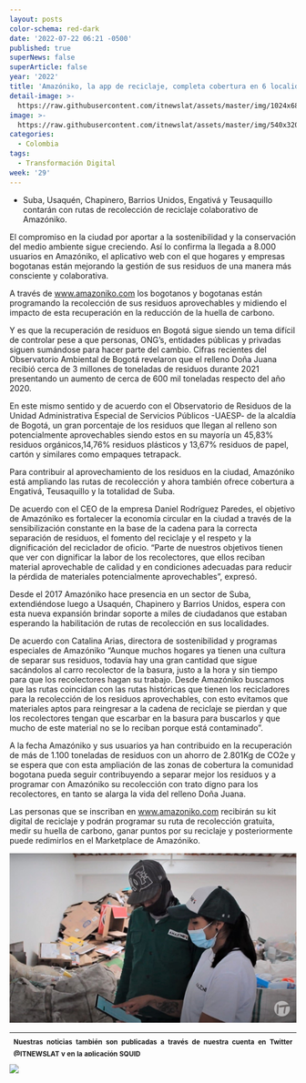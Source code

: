 ```yaml
---
layout: posts
color-schema: red-dark
date: '2022-07-22 06:21 -0500'
published: true
superNews: false
superArticle: false
year: '2022'
title: 'Amazóniko, la app de reciclaje, completa cobertura en 6 localidades de Bogotá'
detail-image: >-
  https://raw.githubusercontent.com/itnewslat/assets/master/img/1024x680/app-de-basura-g.jpg
image: >-
  https://raw.githubusercontent.com/itnewslat/assets/master/img/540x320/app-de-basura-p.jpg
categories:
  - Colombia
tags:
  - Transformación Digital
week: '29'
---
```

- Suba, Usaquén, Chapinero, Barrios Unidos, Engativá y Teusaquillo contarán con rutas de recolección de reciclaje colaborativo de Amazóniko.

El compromiso en la ciudad por aportar a la sostenibilidad y la conservación del medio ambiente sigue creciendo. Así lo confirma la llegada a 8.000 usuarios en Amazóniko, el aplicativo web con el que hogares y empresas bogotanas están mejorando la gestión de sus residuos de una manera más consciente y colaborativa.
 
A través de www.amazoniko.com los bogotanos y bogotanas están programando la recolección de sus residuos aprovechables y midiendo el impacto de esta recuperación en la reducción de la huella de carbono.
 
Y es que la recuperación de residuos en Bogotá sigue siendo un tema difícil de controlar pese a que personas, ONG’s, entidades públicas y privadas siguen sumándose para hacer parte del cambio. Cifras recientes del Observatorio Ambiental de Bogotá revelaron que el relleno Doña Juana recibió cerca de 3 millones de toneladas de residuos durante 2021 presentando un aumento de cerca de 600 mil toneladas respecto del año 2020.
 
En este mismo sentido y de acuerdo con el Observatorio de Residuos de la Unidad Administrativa Especial de Servicios Públicos -UAESP- de la alcaldía de Bogotá, un gran porcentaje de los residuos que llegan al relleno son potencialmente aprovechables siendo estos en su mayoría un 45,83% residuos orgánicos,14,76% residuos plásticos y 13,67% residuos de papel, cartón y similares como empaques tetrapack.
 
Para contribuir al aprovechamiento de los residuos en la ciudad, Amazóniko está ampliando las rutas de recolección y ahora también ofrece cobertura a Engativá, Teusaquillo y la totalidad de Suba.
 
De acuerdo con el CEO de la empresa Daniel Rodríguez Paredes, el objetivo de Amazóniko es fortalecer la economía circular en la ciudad a través de la sensibilización constante en la base de la cadena para la correcta separación de residuos, el fomento del reciclaje y el respeto y la dignificación del reciclador de oficio. “Parte de nuestros objetivos tienen que ver con dignificar la labor de los recolectores, que ellos reciban material aprovechable de calidad y en condiciones adecuadas para reducir la pérdida de materiales potencialmente aprovechables”, expresó.
 
Desde el 2017 Amazóniko hace presencia en un sector de Suba, extendiéndose luego a Usaquén, Chapinero y Barrios Unidos, espera con esta nueva expansión brindar soporte a miles de ciudadanos que estaban esperando la habilitación de rutas de recolección en sus localidades.
 
De acuerdo con Catalina Arias, directora de sostenibilidad y programas especiales de Amazóniko “Aunque muchos hogares ya tienen una cultura de separar sus residuos, todavía hay una gran cantidad que sigue sacándolos al carro recolector de la basura, justo a la hora y sin tiempo para que los recolectores hagan su trabajo. Desde Amazóniko buscamos que las rutas coincidan con las rutas históricas que tienen los recicladores para la recolección de los residuos aprovechables, con esto evitamos que materiales aptos para reingresar a la cadena de reciclaje se pierdan y que los recolectores tengan que escarbar en la basura para buscarlos y que mucho de este material no se lo reciban porque está contaminado”.
 
A la fecha Amazóniko y sus usuarios ya han contribuido en la recuperación de más de 1.100 toneladas de residuos con un ahorro de 2.801Kg de CO2e y se espera que con esta ampliación de las zonas de cobertura la comunidad bogotana pueda seguir contribuyendo a separar mejor los residuos y a programar con Amazóniko su recolección con trato digno para los recolectores, en tanto se alarga la vida del relleno Doña Juana.
 
Las personas que se inscriban en www.amazoniko.com recibirán su kit digital de reciclaje y podrán programar su ruta de recolección gratuita, medir su huella de carbono, ganar puntos por su reciclaje y posteriormente puede redimirlos en el Marketplace de Amazóniko.

![](https://raw.githubusercontent.com/itnewslat/assets/master/img/540x320/app-de-basura-p.jpg)

<table style="height: 42px;" width="569">
<tbody>
<tr>
<td style="text-align: justify;"><sub><strong>Nuestras noticias también son publicadas a través de nuestra cuenta en Twitter <a href="https://twitter.com/itnewslat?lang=es">@ITNEWSLAT</a> y en la aplicación <a href="https://squidapp.co/en/">SQUID</a></strong></sub></td>
</tr>
</tbody>
</table>

<img src="https://tracker.metricool.com/c3po.jpg?hash=56f88a41e39ab42c063cc51676587a04"/>